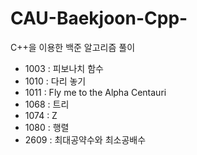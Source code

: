 # CAU-Baekjoon-Cpp-
C++을 이용한 백준 알고리즘 풀이

* 1003 : 피보나치 함수
* 1010 : 다리 놓기
* 1011 : Fly me to the Alpha Centauri
* 1068 : 트리
* 1074 : Z
* 1080 : 행렬
* 2609 : 최대공약수와 최소공배수
